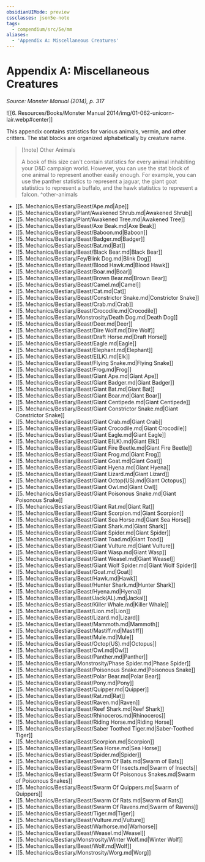 ```yaml
---
obsidianUIMode: preview
cssclasses: json5e-note
tags:
  - compendium/src/5e/mm
aliases:
  - 'Appendix A: Miscellaneous Creatures'
---
```

# Appendix A: Miscellaneous Creatures
*Source: Monster Manual (2014), p. 317* 

![[6. Resources/Books/Monster Manual 2014/img/01-062-unicorn-lair.webp#center]]

This appendix contains statistics for various animals, vermin, and other critters. The stat blocks are organized alphabetically by creature name.

> [!note] Other Animals
> 
> A book of this size can't contain statistics for every animal inhabiting your D&D campaign world. However, you can use the stat block of one animal to represent another easily enough. For example, you can use the panther statistics to represent a jaguar, the giant goat statistics to represent a buffalo, and the hawk statistics to represent a falcon.
^other-animals

- [[5. Mechanics/Bestiary/Beast/Ape.md\|Ape]]  
- [[5. Mechanics/Bestiary/Plant/Awakened Shrub.md\|Awakened Shrub]]  
- [[5. Mechanics/Bestiary/Plant/Awakened Tree.md\|Awakened Tree]]  
- [[5. Mechanics/Bestiary/Beast/Axe Beak.md\|Axe Beak]]  
- [[5. Mechanics/Bestiary/Beast/Baboon.md\|Baboon]]  
- [[5. Mechanics/Bestiary/Beast/Badger.md\|Badger]]  
- [[5. Mechanics/Bestiary/Beast/Bat.md\|Bat]]  
- [[5. Mechanics/Bestiary/Beast/Black Bear.md\|Black Bear]]  
- [[5. Mechanics/Bestiary/Fey/Blink Dog.md\|Blink Dog]]  
- [[5. Mechanics/Bestiary/Beast/Blood Hawk.md\|Blood Hawk]]  
- [[5. Mechanics/Bestiary/Beast/Boar.md\|Boar]]  
- [[5. Mechanics/Bestiary/Beast/Brown Bear.md\|Brown Bear]]  
- [[5. Mechanics/Bestiary/Beast/Camel.md\|Camel]]  
- [[5. Mechanics/Bestiary/Beast/Cat.md\|Cat]]  
- [[5. Mechanics/Bestiary/Beast/Constrictor Snake.md\|Constrictor Snake]]  
- [[5. Mechanics/Bestiary/Beast/Crab.md\|Crab]]  
- [[5. Mechanics/Bestiary/Beast/Crocodile.md\|Crocodile]]  
- [[5. Mechanics/Bestiary/Monstrosity/Death Dog.md\|Death Dog]]  
- [[5. Mechanics/Bestiary/Beast/Deer.md\|Deer]]  
- [[5. Mechanics/Bestiary/Beast/Dire Wolf.md\|Dire Wolf]]  
- [[5. Mechanics/Bestiary/Beast/Draft Horse.md\|Draft Horse]]  
- [[5. Mechanics/Bestiary/Beast/Eagle.md\|Eagle]]  
- [[5. Mechanics/Bestiary/Beast/Elephant.md\|Elephant]]  
- [[5. Mechanics/Bestiary/Beast/E(LK).md\|Elk]]  
- [[5. Mechanics/Bestiary/Beast/Flying Snake.md\|Flying Snake]]  
- [[5. Mechanics/Bestiary/Beast/Frog.md\|Frog]]  
- [[5. Mechanics/Bestiary/Beast/Giant Ape.md\|Giant Ape]]  
- [[5. Mechanics/Bestiary/Beast/Giant Badger.md\|Giant Badger]]  
- [[5. Mechanics/Bestiary/Beast/Giant Bat.md\|Giant Bat]]  
- [[5. Mechanics/Bestiary/Beast/Giant Boar.md\|Giant Boar]]  
- [[5. Mechanics/Bestiary/Beast/Giant Centipede.md\|Giant Centipede]]  
- [[5. Mechanics/Bestiary/Beast/Giant Constrictor Snake.md\|Giant Constrictor Snake]]  
- [[5. Mechanics/Bestiary/Beast/Giant Crab.md\|Giant Crab]]  
- [[5. Mechanics/Bestiary/Beast/Giant Crocodile.md\|Giant Crocodile]]  
- [[5. Mechanics/Bestiary/Beast/Giant Eagle.md\|Giant Eagle]]  
- [[5. Mechanics/Bestiary/Beast/Giant E(LK).md\|Giant Elk]]  
- [[5. Mechanics/Bestiary/Beast/Giant Fire Beetle.md\|Giant Fire Beetle]]  
- [[5. Mechanics/Bestiary/Beast/Giant Frog.md\|Giant Frog]]  
- [[5. Mechanics/Bestiary/Beast/Giant Goat.md\|Giant Goat]]  
- [[5. Mechanics/Bestiary/Beast/Giant Hyena.md\|Giant Hyena]]  
- [[5. Mechanics/Bestiary/Beast/Giant Lizard.md\|Giant Lizard]]  
- [[5. Mechanics/Bestiary/Beast/Giant Octop(US).md\|Giant Octopus]]  
- [[5. Mechanics/Bestiary/Beast/Giant Owl.md\|Giant Owl]]  
- [[5. Mechanics/Bestiary/Beast/Giant Poisonous Snake.md\|Giant Poisonous Snake]]  
- [[5. Mechanics/Bestiary/Beast/Giant Rat.md\|Giant Rat]]  
- [[5. Mechanics/Bestiary/Beast/Giant Scorpion.md\|Giant Scorpion]]  
- [[5. Mechanics/Bestiary/Beast/Giant Sea Horse.md\|Giant Sea Horse]]  
- [[5. Mechanics/Bestiary/Beast/Giant Shark.md\|Giant Shark]]  
- [[5. Mechanics/Bestiary/Beast/Giant Spider.md\|Giant Spider]]  
- [[5. Mechanics/Bestiary/Beast/Giant Toad.md\|Giant Toad]]  
- [[5. Mechanics/Bestiary/Beast/Giant Vulture.md\|Giant Vulture]]  
- [[5. Mechanics/Bestiary/Beast/Giant Wasp.md\|Giant Wasp]]  
- [[5. Mechanics/Bestiary/Beast/Giant Weasel.md\|Giant Weasel]]  
- [[5. Mechanics/Bestiary/Beast/Giant Wolf Spider.md\|Giant Wolf Spider]]  
- [[5. Mechanics/Bestiary/Beast/Goat.md\|Goat]]  
- [[5. Mechanics/Bestiary/Beast/Hawk.md\|Hawk]]  
- [[5. Mechanics/Bestiary/Beast/Hunter Shark.md\|Hunter Shark]]  
- [[5. Mechanics/Bestiary/Beast/Hyena.md\|Hyena]]  
- [[5. Mechanics/Bestiary/Beast/Jack(AL).md\|Jackal]]  
- [[5. Mechanics/Bestiary/Beast/Killer Whale.md\|Killer Whale]]  
- [[5. Mechanics/Bestiary/Beast/Lion.md\|Lion]]  
- [[5. Mechanics/Bestiary/Beast/Lizard.md\|Lizard]]  
- [[5. Mechanics/Bestiary/Beast/Mammoth.md\|Mammoth]]  
- [[5. Mechanics/Bestiary/Beast/Mastiff.md\|Mastiff]]  
- [[5. Mechanics/Bestiary/Beast/Mule.md\|Mule]]  
- [[5. Mechanics/Bestiary/Beast/Octop(US).md\|Octopus]]  
- [[5. Mechanics/Bestiary/Beast/Owl.md\|Owl]]  
- [[5. Mechanics/Bestiary/Beast/Panther.md\|Panther]]  
- [[5. Mechanics/Bestiary/Monstrosity/Phase Spider.md\|Phase Spider]]  
- [[5. Mechanics/Bestiary/Beast/Poisonous Snake.md\|Poisonous Snake]]  
- [[5. Mechanics/Bestiary/Beast/Polar Bear.md\|Polar Bear]]  
- [[5. Mechanics/Bestiary/Beast/Pony.md\|Pony]]  
- [[5. Mechanics/Bestiary/Beast/Quipper.md\|Quipper]]  
- [[5. Mechanics/Bestiary/Beast/Rat.md\|Rat]]  
- [[5. Mechanics/Bestiary/Beast/Raven.md\|Raven]]  
- [[5. Mechanics/Bestiary/Beast/Reef Shark.md\|Reef Shark]]  
- [[5. Mechanics/Bestiary/Beast/Rhinoceros.md\|Rhinoceros]]  
- [[5. Mechanics/Bestiary/Beast/Riding Horse.md\|Riding Horse]]  
- [[5. Mechanics/Bestiary/Beast/Saber Toothed Tiger.md\|Saber-Toothed Tiger]]  
- [[5. Mechanics/Bestiary/Beast/Scorpion.md\|Scorpion]]  
- [[5. Mechanics/Bestiary/Beast/Sea Horse.md\|Sea Horse]]  
- [[5. Mechanics/Bestiary/Beast/Spider.md\|Spider]]  
- [[5. Mechanics/Bestiary/Beast/Swarm Of Bats.md\|Swarm of Bats]]  
- [[5. Mechanics/Bestiary/Beast/Swarm Of Insects.md\|Swarm of Insects]]  
- [[5. Mechanics/Bestiary/Beast/Swarm Of Poisonous Snakes.md\|Swarm of Poisonous Snakes]]  
- [[5. Mechanics/Bestiary/Beast/Swarm Of Quippers.md\|Swarm of Quippers]]  
- [[5. Mechanics/Bestiary/Beast/Swarm Of Rats.md\|Swarm of Rats]]  
- [[5. Mechanics/Bestiary/Beast/Swarm Of Ravens.md\|Swarm of Ravens]]  
- [[5. Mechanics/Bestiary/Beast/Tiger.md\|Tiger]]  
- [[5. Mechanics/Bestiary/Beast/Vulture.md\|Vulture]]  
- [[5. Mechanics/Bestiary/Beast/Warhorse.md\|Warhorse]]  
- [[5. Mechanics/Bestiary/Beast/Weasel.md\|Weasel]]  
- [[5. Mechanics/Bestiary/Monstrosity/Winter Wolf.md\|Winter Wolf]]  
- [[5. Mechanics/Bestiary/Beast/Wolf.md\|Wolf]]  
- [[5. Mechanics/Bestiary/Monstrosity/Worg.md\|Worg]]
